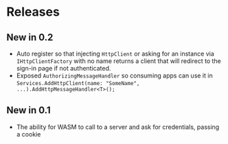 # Releases

## New in 0.2
 * Auto register so that injecting `HttpClient` or asking for an instance via
    `IHttpClientFactory` with no name returns a client that will redirect to the
    sign-in page if not authenticated.
 * Exposed `AuthorizingMessageHandler` so consuming apps can use it in
    `Services.AddHttpClient(name: "SomeName", ...).AddHttpMessageHandler<T>();`

## New in 0.1
 * The ability for WASM to call to a server and ask for credentials, passing a cookie